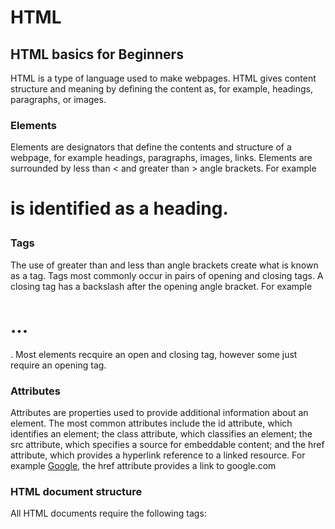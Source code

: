 # HTML

## HTML basics for Beginners

HTML is a type of language used to make webpages. HTML gives content structure and meaning by defining the content as, for example, headings, paragraphs, or images.

### Elements

Elements are designators that define the contents and structure of a webpage, for example headings, paragraphs, images, links. Elements are surrounded by less than < and greater than > angle brackets. For example <h1> is identified as a heading.

### Tags

The use of greater than and less than angle brackets create what is known as a tag.
Tags most commonly occur in pairs of opening and closing tags. A closing tag has a backslash after the opening angle bracket. For example <h1> ... </h1>. Most elements recquire an open and closing tag, however some just require an opening tag.

### Attributes

Attributes are properties used to provide additional information about an element. The most common attributes include the id attribute, which identifies an element; the class attribute, which classifies an element; the src attribute, which specifies a source for embeddable content; and the href attribute, which provides a hyperlink reference to a linked resource.
For example <a href="http://www.google.com/">Google</a>, the href attribute provides a link to google.com

### HTML document structure

All HTML documents require the following tags:
<DOCTYPE html>
<html>
<head>
<body>






